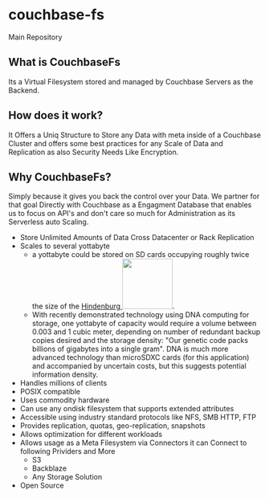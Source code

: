 # couchbase-fs
Main Repository

## What is CouchbaseFs
Its a Virtual Filesystem stored and managed by Couchbase Servers as the Backend.

## How does it work?
It Offers a Uniq Structure to Store any Data with meta inside of a Couchbase Cluster and offers some best practices for any Scale of Data and Replication as also Security Needs Like Encryption.

## Why CouchbaseFs?
Simply because it gives you back the control over your Data. We partner for that goal Directly with Couchbase as a Engagment Database that enables us to focus on API's and don't care so much for Administration as its Serverless auto Scaling.

- Store Unlimited Amounts of Data Cross Datacenter or Rack Replication
- Scales to several yottabyte
  - a yottabyte could be stored on SD cards occupying roughly twice the size of the <a href="https://en.wikipedia.org/wiki/LZ_129_Hindenburg">Hindenburg <img src="https://upload.wikimedia.org/wikipedia/commons/thumb/3/35/Hindenburg_at_lakehurst.jpg/450px-Hindenburg_at_lakehurst.jpg" width="100"></img></a>. 
  - With recently demonstrated technology using DNA computing for storage, one yottabyte of capacity would require a volume between 0.003 and 1 cubic meter, depending on number of redundant backup copies desired and the storage density: "Our genetic code packs billions of gigabytes into a single gram". DNA is much more advanced technology than microSDXC cards (for this application) and accompanied by uncertain costs, but this suggests potential information density.
- Handles millions of clients
- POSIX compatible
- Uses commodity hardware
- Can use any ondisk filesystem that supports extended attributes
- Accessible using industry standard protocols like NFS, SMB HTTP, FTP
- Provides replication, quotas, geo-replication, snapshots
- Allows optimization for different workloads
- Allows usage as a Meta Filesystem via Connectors it can Connect to following Prividers and More
  - S3
  - Backblaze
  - Any Storage Solution
- Open Source


